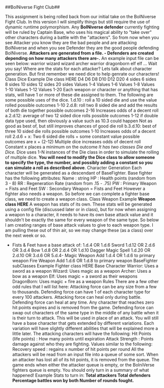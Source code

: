 ##BolNiverse Fight Club##

This assignment is being rolled back from our initial take on the BolNiverse Fight Club. 
In this version I will simplify things but still require the use of dynamic runtime polymorphism. 
Any **BolNiverse defender** currently fighting will be ruled by Captain Base, who uses his magical ability to "take over" other characters during a battle with the "attackers". 
So from now when you see Attacker you know they are the bad people and are attacking BolNiverse and when you see Defender they are the good people defending BolNiverse. 
**Attackers are generated from a file. - Defenders are created depending on how many attackers there are-.** 
An example input file can be seen below: warrior wizard wizard archer warrior dragonborn elf elf ... 
Wait you say! Where are the stats for each attacker? Lets talk about character generation. But first remember we need dice to help genrate our characters! 
Class Dice Example Die class HERE D4 D6 D8 D10 D12 D20 4 sides 6 sides 8 sides 10 sides 12 sides 20 sides Values 1-4 Values 1-6 Values 1-8 Values 1-10 Values 1-12 Values 1-20 Each weapon or character or anything that has stats, will have 1 or more of these die assigned to them. 
The following are some possible uses of the dice. 1.d.10 : roll a 10 sided die and use the value rolled possible outcomes 1-10 2.d.8: roll two 8 sided die and add the results of both die together possible outcomes 2-16 Increases odds of a decent roll a.2.d.12: average of two 12 sided dice rolls possible outcomes 1-12 if double data type used, then obviously a value such as 10.3 could happen Not as good as best of, but still improves chances of good die roll b.3.d.10: best of three 10 sided die rolls possible outcomes 1-10 Increases odds of a decent roll 2.d.6 + x: Two 6 sided die rolls + some constant value possible outcomes are x + (2-12) Multiple dice increases odds of decent roll Constant x places a minimum on the outcome 
_It has two classes Die and Dice._ 
Dice uses 1-N instances of the Die class in order to simulate the rolling of multiple dice. 
**You will need to modify the Dice class to allow someone to specify the type, the number, and possibly adding a constant so you can simulate a roll as described above**. 
Character Generation Each character will be generated as a descendant of BaseFighter. 
Base fighter has the following attributes: Name : string HP : Health points (random from 3 - 8) RR : Regeneration Rate (random from .15 - .75) PW : Primary Weapon = Fists and Feet SW : Secondary Weapon = Fists and Feet 
However a fighter also needs a weapon. So before we can complete a fighter base class, we need to create a weapon class. 
Class Weapon Example **Weapon class HERE** A weapon has stats of its own. 
These stats will be generated using a config file (discussed later or in class), but for now when assigning a weapon to a character, it needs to have its own base attack value and it shouldn't be exactly the same for every weapon of the same type. 
So below I am creating ranges of base attack values to give to each weapon type. 
I am pulling these out of thin air, so we may change these (as a class) over the next week or so. 
- Fists & Feet have a base attack of: 1.d.4 OR 1.d.6 Sword 1.d.12 OR 2.d.6 OR 3.d.4 Bow 1.d.8 OR 2.d.4 OR 1.d.10 Dagger Magic Spell 1.d.20 OR 2.d.10 OR 3.d.6 OR 5.d.4- 
Magic Weapon Add 1.d.4 OR 1.d.6 to primary weapon Fire Weapon Add 1.d.6 OR 1.d.8 to primary weapon BaseFighter subClasses Example Fighter class HERE Base Character Warrior: Uses a sword as a weapon Wizard: Uses magic as a weapon Archer: Uses a bow as a weapon Elf: Uses magic + a sword as their weapons DragonBorn: Uses magic + fire as a weapon Rules 
There are a few other odd rules that I will list here: Attacking force can be any size from a few to thousands. 
Defending force can have 1 of each character type for every 100 attackers. 
Attacking force can heal only during battle. 
Defending force can heal at any time. 
Any character that reaches zero hit points expires and is removed from the game. 
Defending force can swap out characters of the same type in the middle of any battle when it is their turn to attack. 
This will be used in place of an attack. You will still have a base character that gets extended by different variations. 
Each variation will have slightly different abilities that will be explained more a little later. 
The attacking characters will have the following: Hit Points (life points) : How many points until expiration Attack Strength : Points damage against who they are fighting. 
Values similar to the following: Recovery speed : regains x number of hit points per round All the attackers will be read from an input file into a queue of some sort. 
When an attacker has lost all of its hit points, it is removed from the queue. 
The game ends when either the attacker queue is empty, or the BolniVerse fighters queue is empty. 
You should only turn in a summary of what happened! 
Example Stats to turn in: **Total attackers Total defenders Percentage battles won by both Number of rounds fought.** 

